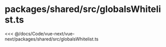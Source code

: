 # packages/shared/src/globalsWhitelist.ts

<<< @/docs/Code/vue-next/vue-next/packages/shared/src/globalsWhitelist.ts
